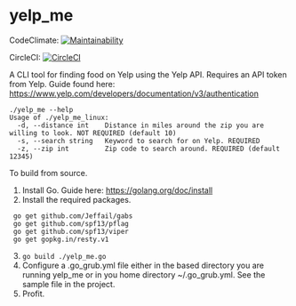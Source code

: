# yelp_me
CodeClimate: [![Maintainability](https://api.codeclimate.com/v1/badges/b3de630446f26e76666b/maintainability)](https://codeclimate.com/github/eightseventhreethree/yelp_me/maintainability)

CircleCI: [![CircleCI](https://circleci.com/gh/eightseventhreethree/yelp_me/tree/master.svg?style=svg)](https://circleci.com/gh/eightseventhreethree/yelp_me/tree/master)

A CLI tool for finding food on Yelp using the Yelp API. 
Requires an API token from Yelp. 
Guide found here: https://www.yelp.com/developers/documentation/v3/authentication

````
./yelp_me --help
Usage of ./yelp_me_linux:
  -d, --distance int    Distance in miles around the zip you are willing to look. NOT REQUIRED (default 10)
  -s, --search string   Keyword to search for on Yelp. REQUIRED
  -z, --zip int         Zip code to search around. REQUIRED (default 12345)
````
To build from source. 
1. Install Go. Guide here: https://golang.org/doc/install
2. Install the required packages. 
  ````
   go get github.com/Jeffail/gabs
   go get github.com/spf13/pflag
   go get github.com/spf13/viper
   go get gopkg.in/resty.v1
  ````
3. ````go build ./yelp_me.go````
4. Configure a .go_grub.yml file either in the based directory you are running yelp_me or in you home directory ~/.go_grub.yml. See the sample file in the project.
5. Profit.
